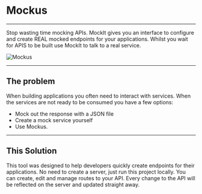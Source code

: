 # Mockus
---
Stop wasting time mocking APIs. MockIt gives you an interface to configure and create REAL mocked endpoints for your applications. Whilst you wait for APIS to be built use MockIt to talk to a real service.

![Mockus](https://i.imgur.com/ryIVgzb.jpg)

---
## The problem
When building applications you often need to interact with services. When the services are not ready to be consumed you have a few options:

- Mock out the response with a JSON file
- Create a mock service yourself
- Use Mockus.

---
## This Solution
This tool was designed to help developers quickly create endpoints for their applications. No need to create a server, just run this project locally. You can create, edit and manage routes to your API. Every change to the API will be reflected on the server and updated straight away.